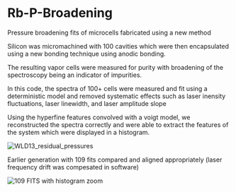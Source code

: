 # Rb-P-Broadening
Pressure broadening fits of microcells fabricated using a new method

Silicon was micromachined with 100 cavities which were then encapsulated
using a new bonding technique using anodic bonding. 

The resulting vapor cells were measured for purity with broadening
of the spectroscopy being an indicator of impurities. 

In this code, the spectra of 100+ cells were measured and fit using
a deterministic model and removed systematic effects such as laser
inensity fluctuations, laser linewidth, and laser amplitude slope

Using the hyperfine features convolved with a voigt model, we reconstructed
the spectra correctly and were able to extract the features of the system
which were displayed in a histogram.

![WLD13_residual_pressures](https://user-images.githubusercontent.com/30641156/226086546-038cf344-53f3-4a38-a6d4-cf987f3605fa.png)

Earlier generation with 109 fits compared and aligned appropriately (laser frequency drift
was compesated in software)

![109 FITS with histogram zoom](https://user-images.githubusercontent.com/30641156/226086610-ec63e779-4792-4302-afe3-14bcec82990c.png)
